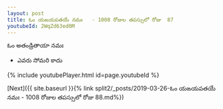 ```yaml
---
layout: post
title: ఓం యఙయపతయే నమః   - 1008 రోజుల తపస్సులో రోజు  87
youtubeId: 2WqZd63ed0M
---
```

 
 
 ఓం అతండ్రితాయా నమః  
 
 -  ఎవరు సోమరి కాదు 
 
  
 
  
 
 
 
 
 
 


{% include youtubePlayer.html id=page.youtubeId %}
 
[Next]({{ site.baseurl }}{% link  split2/_posts/2019-03-26-ఓం యఙయపతయే నమః   - 1008 రోజుల తపస్సులో రోజు  88.md%})
 
